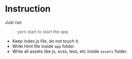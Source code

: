 # Instruction

Just run

> yarn start to start the app

- Keep index.js file, do not touch it.
- Write html file inside `app` folder.
- Write all assets like js, scss, less, etc inside `assets` folder.
